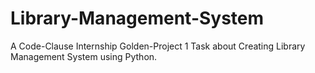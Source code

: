 # Library-Management-System
A Code-Clause Internship Golden-Project 1 Task about Creating Library Management System using Python.
